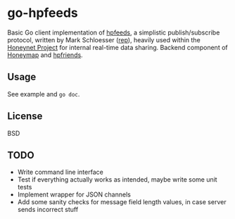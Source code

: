 go-hpfeeds
==========

Basic Go client implementation of [hpfeeds](https://github.com/rep/hpfeeds), a simplistic
publish/subscribe protocol, written by Mark Schloesser ([rep](https://github.com/rep/)),
heavily used within the [Honeynet Project](https://honeynet.org/) for internal real-time
data sharing. Backend component of [Honeymap](https://github.com/fw42/honeymap) and
[hpfriends](http://hpfriends.honeycloud.net).

Usage
-----
See example and ```go doc```.

License
-------
BSD

TODO
----
* Write command line interface
* Test if everything actually works as intended, maybe write some unit tests 
* Implement wrapper for JSON channels
* Add some sanity checks for message field length values, in case server sends incorrect stuff
